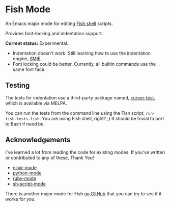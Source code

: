 # Fish Mode

An Emacs major mode for editing [Fish shell](http://fishshell.com/) scripts.

Provides font-locking and indentation support.

**Current status:** Experimental.

* Indentation doesn't work.  Still learning how to use the
indentation engine, [SMIE](https://www.gnu.org/software/emacs/manual/html_node/elisp/SMIE.html#SMIE).
* Font locking could be better. Currently, all builtin commands use the same
font face.


## Testing

The tests for indentation use a third-party package named,
[cursor-test](https://github.com/ainame/cursor-test.el), which is
available via MELPA.

You can run the tests from the command line using the Fish script,
`run-fish-tests.fish`.  You are using Fish shell, right? ;) It should be
trivial to port to Bash if need be.


## Acknowledgements

I've learned a lot from reading the code for existing modes. If you've
written or contributed to any of these, Thank You!

* [elixir-mode](https://github.com/mattdeboard/emacs-elixir)
* [python-mode](http://git.savannah.gnu.org/cgit/emacs.git/tree/lisp/progmodes/python.el)
* [ruby-mode](http://git.savannah.gnu.org/cgit/emacs.git/tree/lisp/progmodes/ruby-mode.el)
* [sh-script-mode](http://git.savannah.gnu.org/cgit/emacs.git/tree/lisp/progmodes/sh-script.el)

There is another major mode for Fish [on GitHub](https://github.com/wwwjfy/emacs-fish) that
you can try to see if it works for you.
